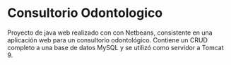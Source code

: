 # Consultorio Odontologico

Proyecto de java web realizado con con Netbeans, consistente en una aplicación web para un consultorio odontológico.
Contiene un CRUD completo a una base de datos MySQL y se utilizó como servidor a Tomcat 9.
